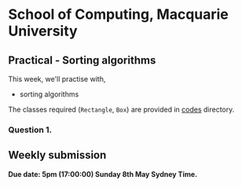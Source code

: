 # School of Computing, Macquarie University

## Practical - Sorting algorithms


This week, we'll practise with,

- sorting algorithms

The classes required (`Rectangle`, `Box`) are provided in [codes](./codes) directory.


### Question 1.


## Weekly submission

**Due date: 5pm (17:00:00) Sunday 8th May Sydney Time.**